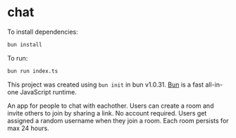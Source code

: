 # chat

To install dependencies:

```bash
bun install
```

To run:

```bash
bun run index.ts
```

This project was created using `bun init` in bun v1.0.31. [Bun](https://bun.sh) is a fast all-in-one JavaScript runtime.

An app for people to chat with eachother. Users can create a room and invite others to join by sharing a link. No account required. Users get assigned a random username when they join a room. Each room persists for max 24 hours.
